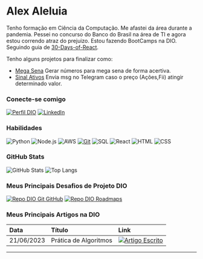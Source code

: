 

# Alex Aleluia
Tenho formação em Ciência da Computação. Me afastei da área durante a pandemia.
Pessei no concurso do Banco do Brasil na área de TI e agora estou correndo atraz do prejuizo.
Estou fazendo BootCamps na DIO. Seguindo guia de [30-Days-of-React](https://github.com/Asabeneh/30-Days-Of-React).

Tenho alguns projetos para finalizar como:
 - [Mega Sena](https://github.com/alexaleluia12/mega-sena) Gerar números para mega sena de forma acertiva.
 - [Sinal Ativos](-) Envia msg no Telegram caso o preço (Ações,Fii) atingir determinado valor.



### Conecte-se comigo
[![Perfil DIO](https://img.shields.io/badge/-Meu%20Perfil%20na%20DIO-30A3DC?style=for-the-badge)](https://web.dio.me/users/alexdiasaleluia/)
[![LinkedIn](https://img.shields.io/badge/-LinkedIn-000?style=for-the-badge&logo=linkedin&logoColor=30A3DC)](https://www.linkedin.com/in/alex-dias-835a71116/)


### Habilidades
![Python](https://img.shields.io/badge/python-blue)
![Node.js](https://img.shields.io/badge/node-blue)
![AWS](https://img.shields.io/badge/aws-blue)
[![Git](https://img.shields.io/badge/Git-000?style=for-the-badge&logo=git&logoColor=E94D5F)](https://git-scm.com/doc)
![SQL](https://img.shields.io/badge/SQL-blue)
![React](https://img.shields.io/badge/React-blue)
![HTML](https://img.shields.io/badge/HTML-blue)
![CSS](https://img.shields.io/badge/CSS-blue)

### GitHub Stats
![GitHub Stats](https://github-readme-stats.vercel.app/api?username=alexaleluia12&theme=transparent&bg_color=000&border_color=30A3DC&show_icons=true&icon_color=30A3DC&title_color=E94D5F&text_color=FFF)
![Top Langs](https://github-readme-stats-git-masterrstaa-rickstaa.vercel.app/api/top-langs/?username=alexaleluia12&layout=compact&bg_color=000&border_color=30A3DC&title_color=E94D5F&text_color=FFF)

### Meus Principais Desafios de Projeto DIO
[![Repo DIO Git GitHub](https://github-readme-stats.vercel.app/api/pin/?username=alexaleluia12&repo=dio-lab-open-source&bg_color=000&border_color=30A3DC&show_icons=true&icon_color=30A3DC&title_color=E94D5F&text_color=FFF)](https://github.com/elidianaandrade/dio-lab-open-source)
[![Repo DIO Roadmaps](https://github-readme-stats.vercel.app/api/pin/?username=digitalinnovationone&repo=roadmaps&bg_color=000&border_color=30A3DC&show_icons=true&icon_color=30A3DC&title_color=E94D5F&text_color=FFF)](https://github.com/digitalinnovationone/roadmaps)

### Meus Principais Artigos na DIO
<table>
  <thead>
    <tr align="left">
      <th>Data</th>
      <th>Título</th>
      <th>Link</th>
    </tr>
  </thead>
  <tbody align="left">
    <tr>
      <td>21/06/2023</td>
      <td>Prática de Algoritmos</td>
      <td align="center">
        <a href="https://web.dio.me/articles/pratica-de-algoritmos?page=1&order=oldest">
           <img align="center" alt="Artigo Escrito" src="https://img.shields.io/badge/Ler%20Artigo-30A3DC?style=for-the-badge">
        </a>
      </td>
    </tr>


  </tbody>
  <tfoot></tfoot>
</table>

---
